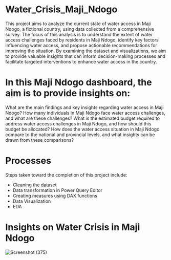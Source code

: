 # Water_Crisis_Maji_Ndogo

This project aims to analyze the current state of water access in Maji Ndogo, a fictional country, using data collected from a comprehensive survey. The focus of this analysis is to understand the extent of water access challenges faced by residents in Maji Ndogo, identify key factors influencing water access, and propose actionable recommendations for improving the situation. By examining the dataset and visualizations, we aim to provide valuable insights that can inform decision-making processes and facilitate targeted interventions to enhance water access in the country.

# In this Maji Ndogo dashboard, the aim is to provide insights on:

What are the main findings and key insights regarding water access in Maji Ndogo?
How many individuals in Maji Ndogo face water access challenges, and what are these challenges?
What is the estimated budget required to address water access challenges in Maji Ndogo, and how should this budget be allocated?
How does the water access situation in Maji Ndogo compare to the national and provincial levels, and what insights can be drawn from these comparisons?

 # **Processes**
Steps taken toward the completion of this project include:
- Cleaning the dataset
- Data transformation in Power Query Editor
- Creating measures using DAX functions
- Data Visualization
- EDA

 # **Insights on Water Crisis in Maji Ndogo**

![Screenshot (375)](https://github.com/MoteneJan/Water_Crisis_Maji_Ndogo/assets/87364508/e15b7253-4747-431a-8f95-086c64db1acc)
